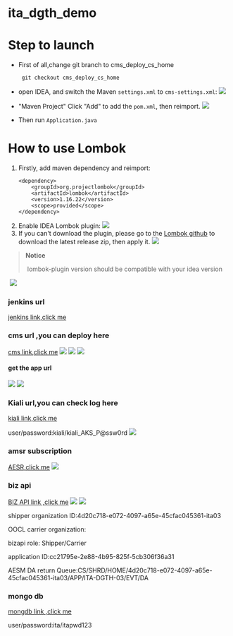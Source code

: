 # ita_dgth_demo

# Step to launch
* First of all,change git branch to cms_deploy_cs_home

   ` git checkout cms_deploy_cs_home`
*  open IDEA, and switch the Maven `settings.xml` to `cms-settings.xml`:
  ![](imgs/img01.png)
* "Maven Project" Click "Add" to add the `pom.xml`, then reimport.
  ![](imgs/img02.png)
* Then run `Application.java`

# How to use Lombok
1. Firstly, add maven dependency and reimport:
   ```
   <dependency>
       <groupId>org.projectlombok</groupId>
       <artifactId>lombok</artifactId>
       <version>1.16.22</version>
       <scope>provided</scope>
   </dependency>
   ```
2. Enable IDEA Lombok plugin:
   ![](imgs/img03.png)
3. If you can't download the plugin, please go to the [Lombok github](https://github.com/mplushnikov/lombok-intellij-plugin/releases) to download the latest release zip, then apply it.
   ![](imgs/img04.png)

 

> **Notice**
>
> ​	lombok-plugin version should be compatible with your idea version

​	![](imgs/img05.png)

### jenkins url
[jenkins link,click me](http://hkgcvpd00539.oocl.com:8080/view/ITA/)
### cms url ,you can deploy here 
[cms link,click me](https://cms.devops.cargosmart.online/public/oneClickDeploy.html?project=ITA)
![](imgs/cms01.png)
![](imgs/cms02.png)
![](imgs/cms03.png)
 #### get the app url

![](imgs/cms4.png)
![](imgs/cms5.png)
### Kiali url,you can check log here
[kiali link,click me](https://kiali-tools.shrd.dh2.cargosmart.online/kiali/console/namespaces/ita-dev-dshrd/workloads/ita-dgth-demo-20200819004645248-deployment?tab=logs)

user/password:kiali/kiali_AKS_P@ssw0rd
![](imgs/kiali.png)
### amsr subscription 
[AESR,click me](https://csbc-aesr-ui-dev2.shrd.cargosmart.online/#/O2A/appSubscription)
   ![](imgs/AESM.png)

### biz api
[BIZ API link ,click me](https://csbc-hm-biz-api-dev2-dshrd.shrd.cargosmart.online/swagger-ui/index.html#/documents-bookingRequest/post_documents_bookingRequest_)
![](imgs/bizapi01.png)
![](imgs/bizapi02.png)

shipper organization ID:4d20c718-e072-4097-a65e-45cfac045361-ita03

OOCL carrier organization:

bizapi role: Shipper/Carrier

application ID:cc21795e-2e88-4b95-825f-5cb306f36a31

AESM DA return Queue:CS/SHRD/HOME/4d20c718-e072-4097-a65e-45cfac045361-ita03/APP/ITA-DGTH-03/EVT/DA

### mongo db
 [mongdb link ,click me](https://itamongo.shrd.cargosmart.online/db/ita/)
 
 user/password:ita/itapwd123
 